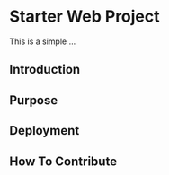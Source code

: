 # Starter Web Project

This is a simple ...

## Introduction

## Purpose

## Deployment

## How To Contribute